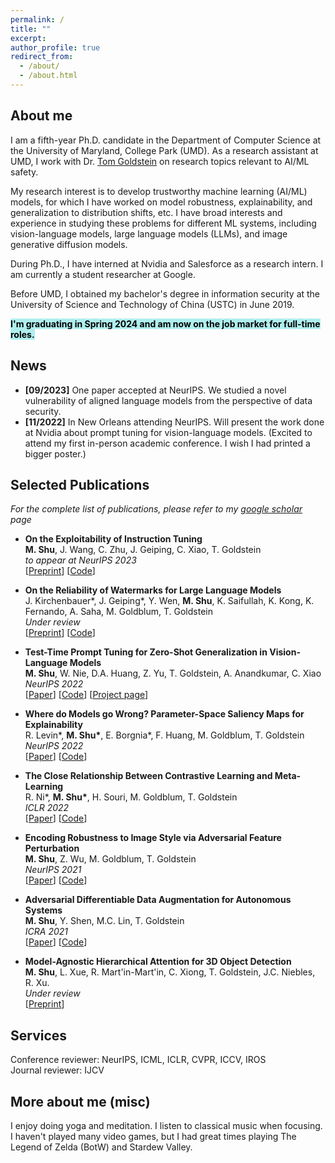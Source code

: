 ```yaml
---
permalink: /
title: ""
excerpt:
author_profile: true
redirect_from: 
  - /about/
  - /about.html
---
```


## About me     
   I am a fifth-year Ph.D. candidate in the Department of Computer Science at the University of Maryland, College Park (UMD). As a research assistant at UMD, I work with Dr. [Tom Goldstein](https://www.cs.umd.edu/~tomg/) on research topics relevant to AI/ML safety. 
   
   My research interest is to develop trustworthy machine learning (AI/ML) models, for which I have worked on model robustness, explainability, and generalization to distribution shifts, etc. I have broad interests and experience in studying these problems for different ML systems, including vision-language models, large language models (LLMs), and image generative diffusion models. 

   During Ph.D., I have interned at Nvidia and Salesforce as a research intern. I am currently a student researcher at Google.
   
   <!-- During Ph.D., I have interned at Nvidia (with Dr. [Chaowei Xiao](https://xiaocw11.github.io/) and Dr. [Anima Anandkumar](https://research.nvidia.com/person/anima-anandkumar)) and Salesforce (with Dr. [Juan Carlos Niebles](https://www.niebles.net/) and Dr. [Ran Xu](https://blog.salesforceairesearch.com/author/ran/)) as a research intern. I am currently a student researcher at Google working with Dr. [Yaojie Liu](https://yaojieliu.github.io/) and Dr. [Vincent Chu](https://l2ior.github.io/).      -->
   
   Before UMD, I obtained my bachelor's degree in information security at the University of Science and Technology of China (USTC) in June 2019.
  
  <span style="background-color: #AFEEEE;height:60px;color: #000000;"> <b>I'm graduating in Spring 2024 and am now on the job market for full-time roles.</b></span>


## News

* **[09/2023]** One paper accepted at NeurIPS. We studied a novel vulnerability of aligned language models from the perspective of data security. 
* **[11/2022]** In New Orleans attending NeurIPS. Will present the work done at Nvidia about prompt tuning for vision-language models. (Excited to attend my first in-person academic conference. I wish I had printed a bigger poster.)


## Selected Publications

  *For the complete list of publications, please refer to my [google scholar](https://scholar.google.com/citations?user=WPYkxjgAAAAJ&hl=en) page*

  * **On the Exploitability of Instruction Tuning**    
    **M. Shu**, J. Wang, C. Zhu, J. Geiping, C. Xiao, T. Goldstein    
    *to appear at NeurIPS 2023*  
    [[Preprint](https://arxiv.org/pdf/2306.17194.pdf)] [[Code](https://github.com/azshue/AutoPoison)]


  * **On the Reliability of Watermarks for Large Language Models**    
    J. Kirchenbauer\*, J. Geiping\*, Y. Wen, **M. Shu**, K. Saifullah, K. Kong, K. Fernando, A. Saha, M. Goldblum, T. Goldstein    
    *Under review*    
    [[Preprint](https://arxiv.org/pdf/2306.04634.pdf)] [[Code](https://github.com/jwkirchenbauer/lm-watermarking)]


  * **Test-Time Prompt Tuning for Zero-Shot Generalization in Vision-Language Models**    
    **M. Shu**, W. Nie, D.A. Huang, Z. Yu, T. Goldstein, A. Anandkumar, C. Xiao    
    *NeurIPS 2022*     
    [[Paper](https://proceedings.neurips.cc/paper_files/paper/2022/file/5bf2b802e24106064dc547ae9283bb0c-Paper-Conference.pdf)] [[Code](https://github.com/azshue/TPT)] [[Project page](https://azshue.github.io/TPT)]

  * **Where do Models go Wrong? Parameter-Space Saliency Maps for Explainability**    
    R. Levin\*, **M. Shu\***, E. Borgnia\*, F. Huang, M. Goldblum, T. Goldstein    
    *NeurIPS 2022*     
    [[Paper](https://proceedings.neurips.cc/paper_files/paper/2022/file/6450ea28ebbc8437bc38775157818172-Paper-Conference.pdf)] [[Code](https://github.com/azshue/parameter-space-saliency)]

  * **The Close Relationship Between Contrastive Learning and Meta-Learning**    
    R. Ni\*, **M. Shu\***, H. Souri, M. Goldblum, T. Goldstein    
    *ICLR 2022*    
    [[Paper](https://openreview.net/pdf?id=gICys3ITSmj)] [[Code](https://github.com/RenkunNi/MetaContrastive)]

  
  * **Encoding Robustness to Image Style via Adversarial Feature Perturbation**    
    **M. Shu**, Z. Wu, M. Goldblum, T. Goldstein    
    *NeurIPS 2021*     
    [[Paper](https://proceedings.neurips.cc/paper/2021/file/ec20019911a77ad39d023710be68aaa1-Paper.pdf)] [[Code](https://github.com/azshue/AdvBN)]

  * **Adversarial Differentiable Data Augmentation for Autonomous Systems**    
    **M. Shu**, Y. Shen, M.C. Lin, T. Goldstein    
    *ICRA 2021*     
    [[Paper](https://ieeexplore.ieee.org/stamp/stamp.jsp?arnumber=9561205)] [[Code](https://github.com/azshue/adversarial_data_augmentation)]
  
  * **Model-Agnostic Hierarchical Attention for 3D Object Detection**    
    **M. Shu**, L. Xue, R. Mart\'in-Mart\'in, C. Xiong, T. Goldstein, J.C. Niebles, R. Xu.    
    *Under review*     
    [[Preprint](https://arxiv.org/pdf/2301.02650.pdf)]


## Services

Conference reviewer:  NeurIPS, ICML, ICLR, CVPR, ICCV, IROS   
Journal reviewer: IJCV    

## More about me (misc)

I enjoy doing yoga and meditation. I listen to classical music when focusing. I haven't played many video games, but I had great times playing The Legend of Zelda (BotW) and Stardew Valley.
